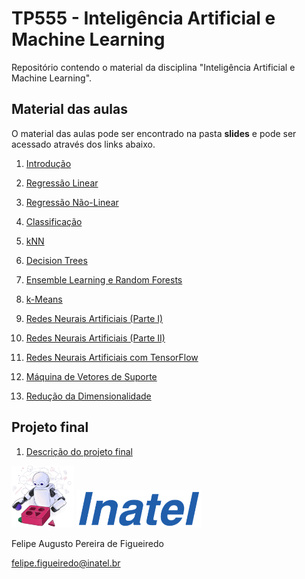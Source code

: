 # TP555 - Inteligência Artificial e Machine Learning

Repositório contendo o material da disciplina "Inteligência Artificial e Machine Learning".

## Material das aulas

O material das aulas pode ser encontrado na pasta **slides** e pode ser acessado através dos links abaixo.

1. [Introdução](https://github.com/zz4fap/tp555-ml/blob/main/slides/TP555_Introdu%C3%A7%C3%A3o.pdf)

2. [Regressão Linear](https://github.com/zz4fap/tp555-ml/blob/main/slides/TP555_Regress%C3%A3o_Linear.pdf)

3. [Regressão Não-Linear](https://github.com/zz4fap/tp555-ml/blob/main/slides/TP555_Regress%C3%A3o_para_Modelos_N%C3%A3o_Lineares.pdf)

4. [Classificação](https://github.com/zz4fap/tp555-ml/blob/main/slides/TP555_Classificadores.pdf)

5. [kNN](https://github.com/zz4fap/tp555-ml/blob/main/slides/TP555_kNN.pdf)

6. [Decision Trees](https://github.com/zz4fap/tp555-ml/blob/main/slides/TP555_Decision_Trees.pdf)

7. [Ensemble Learning e Random Forests](https://github.com/zz4fap/tp555-ml/blob/main/slides/TP555_Ensemble_Learning_and_Random_Forests.pdf)

8. [k-Means](https://github.com/zz4fap/tp555-ml/blob/main/slides/TP555_kMeans.pdf)

9. [Redes Neurais Artificiais (Parte I)](https://github.com/zz4fap/tp555-ml/blob/main/slides/TP555_Redes_Neurais_Artificiais_parte_1.pdf)

10. [Redes Neurais Artificiais (Parte II)](https://github.com/zz4fap/tp555-ml/blob/main/slides/TP555_Redes_Neurais_Artificiais_parte_2.pdf)

11. [Redes Neurais Artificiais com TensorFlow](https://github.com/zz4fap/tp555-ml/blob/main/slides/TP555_Treinando_RNAs_Com_tensorflow.pdf)

12. [Máquina de Vetores de Suporte](https://github.com/zz4fap/tp555-ml/blob/main/slides/TP555_M%C3%A1quina_de_Vetores_de_Suporte.pdf)

13. [Redução da Dimensionalidade](https://github.com/zz4fap/tp555-ml/blob/main/slides/TP555_Redu%C3%A7%C3%A3o_da_Dimensionalidade.pdf)

## Projeto final

1. [Descrição do projeto final](https://github.com/zz4fap/tp555-ml/blob/main/projeto/TP555%20-%20Projeto%20Pr%C3%A1tico.pdf)

<img src="/figures/ml_logo1.png" width="100px"> <img src="/figures/inatel_logo.png" width="200px">

Felipe Augusto Pereira de Figueiredo

felipe.figueiredo@inatel.br
